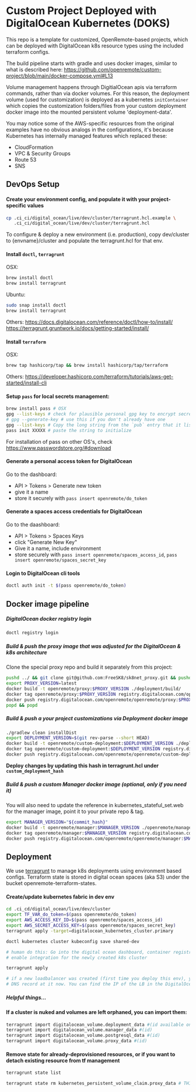# Custom Project Deployed with DigitalOcean Kubernetes (DOKS)
This repo is a template for customized, OpenRemote-based projects, which can be deployed
with DigitalOcean k8s resource types using the included terraform configs.

The build pipeline starts with gradle and uses docker images, similar to what is
described here:
https://github.com/openremote/custom-project/blob/main/docker-compose.yml#L13

Volume management happens through DigitialOcean apis via terraform commands, rather
than via docker volumes.  For this reason, the deployment volume (used for 
customization) is deployed as a kubernetes `initContainer` which copies the 
customization folders/files from your custom deployment docker image into the mounted 
persistent volume 'deployment-data'.

You may notice some of the AWS-specific resources from the original examples have no
obvious analogs in the configurations, it's because Kubernetes has internally managed
features which replaced these:
* CloudFormation
* VPC & Security Groups
* Route 53
* SNS

## DevOps Setup

#### Create your environment config, and populate it with your project-specific values
```sh
cp .ci_ci/digital_ocean/live/dev/cluster/terragrunt.hcl.example \
   .ci_ci/digital_ocean/live/dev/cluster/terragrunt.hcl
```

To configure & deploy a new environment (i.e. production), copy dev/cluster to 
{envname}/cluster and populate the terragrunt.hcl for that env.

#### Install `doctl`, `terragrunt`
OSX:
```sh
brew install doctl
brew install terragrunt
```
Ubuntu:
```sh
sudo snap install doctl
brew install terragrunt
```
Others:
https://docs.digitalocean.com/reference/doctl/how-to/install/
https://terragrunt.gruntwork.io/docs/getting-started/install/

#### Install `terraform`
OSX:
```sh
brew tap hashicorp/tap && brew install hashicorp/tap/terraform
```

Others:
https://developer.hashicorp.com/terraform/tutorials/aws-get-started/install-cli

#### Setup `pass` for local secrets management:
```sh
brew install pass # OSX
gpg --list-keys # check for plausible personal gpg key to encrypt secrets
# gpg --generate-key # use this if you don't already have one
gpg --list-keys # Copy the long string from the `pub` entry that it lists
pass init XXXXX # paste the string to initialize
```
For installation of pass on other OS's, check https://www.passwordstore.org/#download

#### Generate a personal access token for DigitalOcean
Go to the dashboard:
* API > Tokens > Generate new token
* give it a name
* store it securely with `pass insert openremote/do_token`

#### Generate a spaces access credentials for DigitalOcean
Go to the daashboard:
* API > Tokens > Spaces Keys
* click "Generate New Key"
* Give it a name, include environment
* store securely with `pass insert openremote/spaces_access_id`, `pass insert openremote/spaces_secret_key`

#### Login to DigitalOcean cli tools
```sh
doctl auth init -t $(pass openremote/do_token)
```

## Docker image pipeline

##### DigitalOcean docker registry login
```sh
doctl registry login
```

##### Build & push the proxy image that was adjusted for the DigitalOcean & k8s architecture
Clone the special proxy repo and build it separately from this project:
```sh
pushd ../ && git clone git@github.com:FreeSK8/sk8net_proxy.git && pushd sk8net_proxy
export PROXY_VERSION=latest
docker build -t openremote/proxy:$PROXY_VERSION ./deployment/build/
docker tag openremote/proxy:$PROXY_VERSION registry.digitalocean.com/openremote/openremote/proxy:$PROXY_VERSION
docker push registry.digitalocean.com/openremote/openremote/proxy:$PROXY_VERSION
popd && popd
```

##### Build & push a your project customizations via Deployment docker image
```sh
./gradlew clean installDist
export DEPLOYMENT_VERSION=$(git rev-parse --short HEAD)
docker build -t openremote/custom-deployment:$DEPLOYMENT_VERSION ./deployment/build/
docker tag openremote/custom-deployment:$DEPLOYMENT_VERSION registry.digitalocean.com/openremote/openremote/custom-deployment:$DEPLOYMENT_VERSION
docker push registry.digitalocean.com/openremote/openremote/custom-deployment:$DEPLOYMENT_VERSION
```
**Deploy changes by updating this hash in terragrunt.hcl under `custom_deployment_hash`**

##### Build & push a custom Manager docker image (optional, only if you need it)
You will also need to update the reference in kubernetes_stateful_set.web for the manager image,
point it to your private repo & tag.
```sh
export MANAGER_VERSION="${commit_hash}"
docker build -t openremote/manager:$MANAGER_VERSION ./openremote/manager/build/install/manager/
docker tag openremote/manager:$MANAGER_VERSION registry.digitalocean.com/openremote/openremote/manager:$MANAGER_VERSION
docker push registry.digitalocean.com/openremote/openremote/manager:$MANAGER_VERSION
```

## Deployment

We use [terragrunt](https://blog.gruntwork.io/how-to-manage-multiple-environments-with-terraform-using-terragrunt-2c3e32fc60a8)
to manage k8s deployments using environment based configs. Terraform state is stored in
digital ocean spaces (aka S3) under the bucket openremote-terraform-states.

#### Create/update kubernetes fabric in dev env
```sh
cd .ci_cd/digital_ocean/live/dev/cluster
export TF_VAR_do_token=$(pass openremote/do_token)
export AWS_ACCESS_KEY_ID=$(pass openremote/spaces_access_id)
export AWS_SECRET_ACCESS_KEY=$(pass openremote/spaces_secret_key)
terragrunt apply -target=digitalocean_kubernetes_cluster.primary 

doctl kubernetes cluster kubeconfig save shared-dev

# human do this: Go into the digital ocean dashboard, container registry, click edit and
# enable integration for the newly created k8s cluster

terragrunt apply

# if a new loadbalancer was created (first time you deploy this env), you need to point a
# DNS record at it now. You can find the IP of the LB in the DigitalOcean dashboard.
```

##### Helpful things...

#### If a cluster is nuked and volumes are left orphaned, you can import them:
```sh
terragrunt import digitalocean_volume.deployment_data #(id available on inspection of the html table in DO volumes manager, lol)
terragrunt import digitalocean_volume.manager_data #(id)
terragrunt import digitalocean_volume.postgresql_data #(id)
terragrunt import digitalocean_volume.proxy_data #(id)
```

#### Remove state for already-deprovisioned resources, or if you want to detach existing resource from tf management
```sh
terragrunt state list

terragrunt state rm kubernetes_persistent_volume_claim.proxy_data # THIS IS AN EXAMPLE, target your desired resource
```

